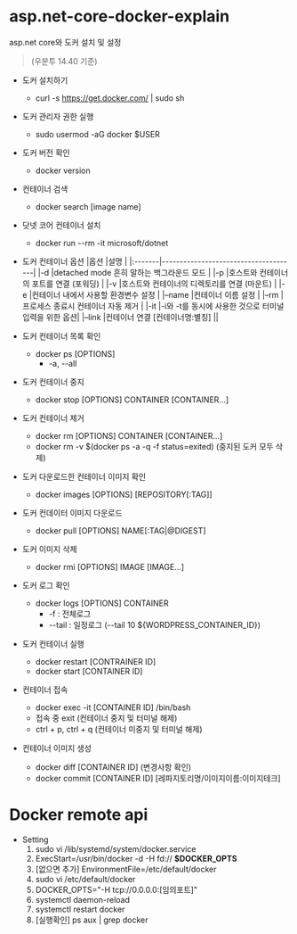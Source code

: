 # asp.net-core-docker-explain
asp.net core와 도커 설치 및 설정

>(우분투 14.40 기준)

* 도커 설치하기
  * curl -s https://get.docker.com/ | sudo sh

* 도커 관리자 권한 실행
  * sudo usermod -aG docker $USER

* 도커 버전 확인
  * docker version

* 컨테이너 검색
  * docker search [image name]

* 닷넷 코어 컨테이너 설치
  * docker run --rm -it microsoft/dotnet

* 도커 컨테이너 옵션
|옵션	 |설명                                   |
|:-------|--------------------------------------|
|-d	     |detached mode 흔히 말하는 백그라운드 모드    |
|-p	     |호스트와 컨테이너의 포트를 연결 (포워딩)       |
|-v	     |호스트와 컨테이너의 디렉토리를 연결 (마운트)     |
|-e	     |컨테이너 내에서 사용할 환경변수 설정          |
|–name	 |컨테이너 이름 설정                        |
|–rm	     |프로세스 종료시 컨테이너 자동 제거           |
|-it	 |-i와 -t를 동시에 사용한 것으로 터미널 입력을 위한 옵션|
|–link	 |컨테이너 연결 [컨테이너명:별칭]            ||

* 도커 컨테이너 목록 확인
  * docker ps [OPTIONS]
    * -a, --all

* 도커 컨테이너 중지
  * docker stop [OPTIONS] CONTAINER [CONTAINER...]

* 도커 컨테이너 제거
  * docker rm [OPTIONS] CONTAINER [CONTAINER...]
  * docker rm -v $(docker ps -a -q -f status=exited) (중지된 도커 모두 삭제)

* 도커 다운로드한 컨테이너 이미지 확인
  * docker images [OPTIONS] [REPOSITORY[:TAG]]

* 도커 컨데이터 이미지 다운로드
  * docker pull [OPTIONS] NAME[:TAG|@DIGEST]

* 도커 이미지 삭제
  * docker rmi [OPTIONS] IMAGE [IMAGE...]

* 도커 로그 확인
  * docker logs [OPTIONS] CONTAINER
    * -f : 전체로그
    * --tail : 일정로그 (--tail 10 ${WORDPRESS_CONTAINER_ID})

* 도커 컨테이너 실행
  * docker restart [CONTRAINER ID]
  * docker start [CONTAINER ID]

* 컨테이너 접속
  * docker exec -it  [CONTAINER ID] /bin/bash 
  * 접속 중 exit (컨테이너 중지 및 터미널 해제)
  * ctrl + p, ctrl + q (컨테이너 미중지 및 터미널 해제)
  
* 컨테이너 이미지 생성
  * docker diff [CONTAINER ID] (변경사항 확인)
  * docker commit [CONTAINER ID] [레파지토리명/이미지이름:이미지테크]

# Docker remote api
* Setting
   1. sudo vi /lib/systemd/system/docker.service
   2. ExecStart=/usr/bin/docker -d -H fd:// **$DOCKER_OPTS**
   3. [없으면 추가] EnvironmentFile=/etc/default/docker
   4. sudo vi /etc/default/docker
   5. DOCKER_OPTS="-H tcp://0.0.0.0:[임의포트]"
   6. systemctl daemon-reload
   7. systemctl restart docker
   8. [실행확인] ps aux | grep docker
      